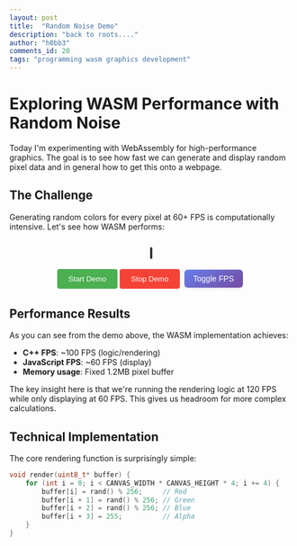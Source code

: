 ```yaml
---
layout: post
title:  "Random Noise Demo"
description: "back to roots...."
author: "h0bb3"
comments_id: 20
tags: "programming wasm graphics development"
---
```

# Exploring WASM Performance with Random Noise

Today I'm experimenting with WebAssembly for high-performance graphics. The goal is to see how fast we can generate and display random pixel data and in general how to get this onto a webpage.

## The Challenge

Generating random colors for every pixel at 60+ FPS is computationally intensive. Let's see how WASM performs:

<div style="text-align: center; margin: 30px 0;">
  <canvas id="demo-canvas" width="640" height="480" style="border: 2px solid #333; border-radius: 8px;"></canvas>
  <br><br>
  <button onclick="startDemo()" style="padding: 10px 20px; background: #4CAF50; color: white; border: none; border-radius: 4px; cursor: pointer;">Start Demo</button>
  <button onclick="stopDemo()" style="padding: 10px 20px; background: #f44336; color: white; border: none; border-radius: 4px; cursor: pointer;">Stop Demo</button>
  <button onclick="toggleFpsOverlay()" style="
    background: linear-gradient(145deg, #667eea 0%, #764ba2 100%);
    border: none;
    color: white;
    padding: 8px 16px;
    border-radius: 6px;
    font-size: 14px;
    font-weight: 500;
    cursor: pointer;
    box-shadow: 0 2px 4px rgba(0,0,0,0.1);
    transition: all 0.2s ease;
    margin: 4px;
">
    Toggle FPS
</button>
</div>

## Performance Results

As you can see from the demo above, the WASM implementation achieves:

- **C++ FPS**: ~100 FPS (logic/rendering)
- **JavaScript FPS**: ~60 FPS (display)
- **Memory usage**: Fixed 1.2MB pixel buffer

The key insight here is that we're running the rendering logic at 120 FPS while only displaying at 60 FPS. This gives us headroom for more complex calculations.

## Technical Implementation

The core rendering function is surprisingly simple:

```cpp
void render(uint8_t* buffer) {
    for (int i = 0; i < CANVAS_WIDTH * CANVAS_HEIGHT * 4; i += 4) {
        buffer[i] = rand() % 256;     // Red
        buffer[i + 1] = rand() % 256; // Green
        buffer[i + 2] = rand() % 256; // Blue
        buffer[i + 3] = 255;          // Alpha
    }
}
```

<script src="/log/assets/wasm-demos/random-noise/demo.js"></script>

<script>
let wasmModule = null;
let isRunning = false;
let canvas = null;
let ctx = null;
let pixelBuffer = null;
let imageData = null;
let fpsCounter = 0;
let lastTime = 0;
let animationId = null;
let currentJsFps = 0;
let currentCppFps = 0;
let showFpsOverlay = true;

// Initialize when page loads
window.addEventListener('load', () => {
    canvas = document.getElementById('demo-canvas');
    ctx = canvas.getContext('2d');
    
    // Check if Module is already available and initialized
    if (typeof Module !== 'undefined') {
        if (Module.calledRun) {
            // Module is already initialized
            wasmModule = Module;
            initializeDemo();
        } else {
            // Module exists but not yet initialized
            Module.onRuntimeInitialized = function() {
                wasmModule = Module;
                initializeDemo();
            };
        }
    } else {
        console.error('WASM module not found');
    }
});

function initializeDemo() {
    console.log('WASM module ready');
    
    // Initialize the pixel buffer and image data
    imageData = ctx.createImageData(640, 480);
    
    // Start the rendering loop immediately
    startRenderingLoop();
}

function startRenderingLoop() {
    function renderFrame() {
        if (wasmModule && wasmModule._getPixelBuffer) {
            try {
                // Get the pixel buffer from WASM
                const bufferPtr = wasmModule._getPixelBuffer();
                const buffer = new Uint8Array(wasmModule.HEAPU8.buffer, bufferPtr, 640 * 480 * 4);
                
                // Copy to image data
                imageData.data.set(buffer);
                
                // Draw to canvas
                ctx.putImageData(imageData, 0, 0);
                
                // Update FPS counter and display
                fpsCounter++;
                const currentTime = performance.now();
                if (currentTime - lastTime >= 1000) {
                    currentJsFps = fpsCounter * 1000 / (currentTime - lastTime);
                    currentCppFps = wasmModule._getCppFps ? wasmModule._getCppFps() : 0;
                    
                    fpsCounter = 0;
                    lastTime = currentTime;
                }
                
                // Draw FPS overlay if enabled
                if (showFpsOverlay) {
                    displayFpsOverlay(currentJsFps, currentCppFps);
                }
                
            } catch (e) {
                console.error('Error in render frame:', e);
            }
        }
        
        // Continue the loop
        animationId = requestAnimationFrame(renderFrame);
    }
    
    renderFrame();
}

function displayFpsOverlay(jsFps, cppFps) {
    // Save the current canvas state
    ctx.save();
    
    // Set up text styling - much smaller font
    ctx.font = '12px monospace';
    ctx.fillStyle = 'rgba(0, 0, 0, 0.8)';
    ctx.strokeStyle = 'rgba(255, 255, 255, 0.9)';
    ctx.lineWidth = 1;
    
    // Create background rectangle
    const text = `JS: ${jsFps.toFixed(1)} | C++: ${cppFps.toFixed(1)}`;
    const textMetrics = ctx.measureText(text);
    const padding = 4;
    const rectWidth = textMetrics.width + padding * 2;
    const rectHeight = 14 + padding * 2;
    
    // Draw background
    ctx.fillRect(8, 8, rectWidth, rectHeight);
    
    // Draw text with outline
    ctx.strokeText(text, 8 + padding, 8 + padding + 10);
    ctx.fillStyle = 'white';
    ctx.fillText(text, 8 + padding, 8 + padding + 10);
    
    // Restore canvas state
    ctx.restore();
}

function startDemo() {
    if (isRunning) {
        console.log('Demo is already running');
        return;
    }
    
    if (wasmModule && wasmModule._initDemo) {
        try {
            wasmModule._initDemo();
            isRunning = true;
            console.log('Demo started');
        } catch (e) {
            // The "unwind" exception is expected - it's how Emscripten starts the main loop
            if (e === "unwind") {
                isRunning = true;
                console.log('Demo started (unwind caught)');
            } else {
                console.error('Error starting demo:', e);
            }
        }
    } else {
        console.error('WASM module not ready');
    }
}

function stopDemo() {
    if (!isRunning) {
        console.log('Demo is not running');
        return;
    }
    
    if (wasmModule && wasmModule._stopDemo) {
        try {
            wasmModule._stopDemo();
            isRunning = false;
            console.log('Demo stopped');
        } catch (e) {
            console.error('Error stopping demo:', e);
        }
    }
}

function toggleFpsOverlay() {
    showFpsOverlay = !showFpsOverlay;
    console.log('FPS overlay:', showFpsOverlay ? 'ON' : 'OFF');
}
</script>
